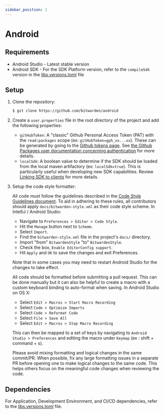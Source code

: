 ```yaml
---
sidebar_position: 1
---
```


# Android

## Requirements

- Android Studio - Latest stable version
- Android SDK - For the SDK Platform version, refer to the `compileSdk` version in the
  [libs.versions.toml](https://github.com/bitwarden/android/blob/main/gradle/libs.versions.toml)
  file

## Setup

1. Clone the repository:

   ```sh
   $ git clone https://github.com/bitwarden/android
   ```

2. Create a `user.properties` file in the root directory of the project and add the following
   properties:
   - `gitHubToken`: A "classic" Github Personal Access Token (PAT) with the `read:packages` scope
     (ex: `gitHubToken=gph_xx...xx`). These can be generated by going to the
     [Github tokens page](https://github.com/settings/tokens). See
     [the Github Packages user documentation concerning authentication](https://docs.github.com/en/packages/working-with-a-github-packages-registry/working-with-the-gradle-registry#authenticating-to-github-packages)
     for more details.
   - `localSdk`: A boolean value to determine if the SDK should be loaded from the local maven
     artifactory (ex: `localSdk=true`). This is particularly useful when developing new SDK
     capabilities. Review
     [Linking SDK to clients](https://contributing.bitwarden.com/getting-started/sdk/#linking-the-sdk-to-clients)
     for more details.

3. Setup the code style formatter:

   All code must follow the guidelines described in the
   [Code Style Guidelines document](docs/contributing/code-style/android-kotlin.md). To aid in
   adhering to these rules, all contributors should apply `docs/bitwarden-style.xml` as their code
   style scheme. In IntelliJ / Android Studio:
   - Navigate to `Preferences > Editor > Code Style`.
   - Hit the `Manage` button next to `Scheme`.
   - Select `Import`.
   - Find the `bitwarden-style.xml` file in the project's `docs/` directory.
   - Import "from" `BitwardenStyle` "to" `BitwardenStyle`.
   - Check the box, `Enable EditorConfig support`.
   - Hit `Apply` and `OK` to save the changes and exit Preferences.

   Note that in some cases you may need to restart Android Studio for the changes to take effect.

   All code should be formatted before submitting a pull request. This can be done manually but it
   can also be helpful to create a macro with a custom keyboard binding to auto-format when saving.
   In Android Studio on OS X:
   - Select `Edit > Macros > Start Macro Recording`
   - Select `Code > Optimize Imports`
   - Select `Code > Reformat Code`
   - Select `File > Save All`
   - Select `Edit > Macros > Stop Macro Recording`

   This can then be mapped to a set of keys by navigating to `Android Studio > Preferences` and
   editing the macro under `Keymap` (ex : shift + command + s).

   Please avoid mixing formatting and logical changes in the same commit/PR. When possible, fix any
   large formatting issues in a separate PR before opening one to make logical changes to the same
   code. This helps others focus on the meaningful code changes when reviewing the code.

## Dependencies

For Application, Development Environment, and CI/CD dependencies, refer to the
[libs.versions.toml](https://github.com/bitwarden/android/blob/main/gradle/libs.versions.toml) file.
